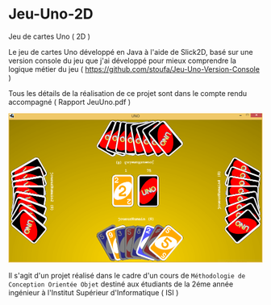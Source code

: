 # Jeu-Uno-2D
Jeu de cartes Uno ( 2D )

Le jeu de cartes Uno développé en Java à l'aide de Slick2D, basé sur une version console du jeu que j'ai développé pour mieux comprendre la logique métier du jeu ( https://github.com/stoufa/Jeu-Uno-Version-Console )

Tous les détails de la réalisation de ce projet sont dans le compte rendu accompagné ( Rapport JeuUno.pdf )

![screenshot](https://raw.githubusercontent.com/stoufa/Jeu-Uno-2D/master/screenshots/bg-jaune.PNG)

Il s'agit d'un projet réalisé dans le cadre d'un cours de `Méthodologie de Conception Orientée Objet` destiné aux étudiants de la 2éme année ingénieur à l'Institut Supérieur d'Informatique ( ISI )
